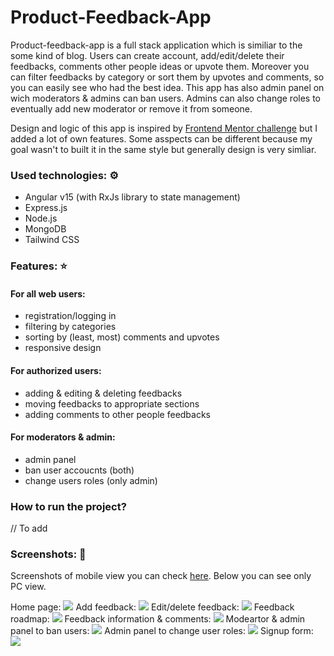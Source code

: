 # Product-Feedback-App

Product-feedback-app is a full stack application which is similiar to the some kind of blog. Users can create account, add/edit/delete their feedbacks, comments other people ideas or upvote them. Moreover you can filter feedbacks by category or sort them by upvotes and comments, so you can easily see who had the best idea. This app has also admin panel on wich moderators & admins can ban users. Admins can also change roles to eventually add new moderator or remove it from someone.

Design and logic of this app is inspired by [Frontend Mentor challenge](https://www.frontendmentor.io/challenges/product-feedback-app-wbvUYqjR6) but I added a lot of own features. Some asspects can be different because my goal wasn't to built it in the same style but generally design is very simliar.

### Used technologies: ⚙️
- Angular v15 (with RxJs library to state management)
- Express.js
- Node.js
- MongoDB
- Tailwind CSS

### Features: ⭐
#### For all web users:
- registration/logging in
- filtering by categories
- sorting by (least, most) comments and upvotes
- responsive design
#### For authorized users:
- adding & editing & deleting feedbacks
- moving feedbacks to appropriate sections
- adding comments to other people feedbacks
#### For moderators & admin:
- admin panel
- ban user accoucnts (both)
- change users roles (only admin)

### How to run the project?
// To add

### Screenshots: 📓
Screenshots of mobile view you can check [here](https://github.com/LKochan123/Product-Feedback-App/tree/main/Product-Feedback-App/src/assets/app-screenshots). 
Below you can see only PC view. 

Home page:
<img src="Product-Feedback-App/src/assets/app-screenshots/PC_home.png">
Add feedback:
<img src="Product-Feedback-App/src/assets/app-screenshots/PC_add_feedback.png">
Edit/delete feedback:
<img src="Product-Feedback-App/src/assets/app-screenshots/PC_edit_feedback.png">
Feedback roadmap:
<img src="Product-Feedback-App/src/assets/app-screenshots/PC_roadmap.png">
Feedback information & comments:
<img src="Product-Feedback-App/src/assets/app-screenshots/PC_feedback_id.png">
Modeartor & admin panel to ban users:
<img src="Product-Feedback-App/src/assets/app-screenshots/PC_admin.png">
Admin panel to change user roles:
<img src="Product-Feedback-App/src/assets/app-screenshots/PC_admin_role.png">
Signup form:
<img src="Product-Feedback-App/src/assets/app-screenshots/PC_signup.png">

